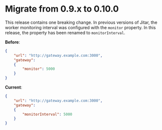 # Migrate from 0.9.x to 0.10.0

This release contains one breaking change. In previous versions of Jitar, the worker monitoring interval was configured with the `monitor` property. In this release, the property has been renamed to `monitorInterval`.

**Before**:

```json
{
    "url": "http://gateway.example.com:3000",
    "gateway":
    {
        "monitor": 5000
    }
}
```

**Current**:

```json
{
    "url": "http://gateway.example.com:3000",
    "gateway":
    {
        "monitorInterval": 5000
    }
}
```
